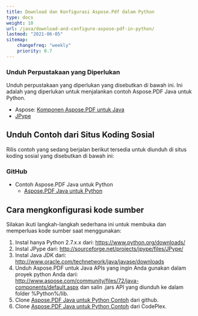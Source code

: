 ```yaml
---
title: Download dan Konfigurasi Aspose.Pdf dalam Python
type: docs
weight: 10
url: /java/download-and-configure-aspose-pdf-in-python/
lastmod: "2021-06-05"
sitemap:
    changefreq: "weekly"
    priority: 0.7
---
```


### Unduh Perpustakaan yang Diperlukan

Unduh perpustakaan yang diperlukan yang disebutkan di bawah ini. Ini adalah yang diperlukan untuk menjalankan contoh Aspose.PDF Java untuk Python.

- Aspose: [Komponen Aspose.PDF untuk Java](https://downloads.aspose.com/pdf/java)
- [JPype](https://pypi.python.org/pypi/JPype1)

## Unduh Contoh dari Situs Koding Sosial

Rilis contoh yang sedang berjalan berikut tersedia untuk diunduh di situs koding sosial yang disebutkan di bawah ini:

### GitHub

- Contoh Aspose.PDF Java untuk Python
  - [Aspose.PDF Java untuk Python](https://github.com/aspose-pdf/Aspose.PDF-for-Java/tree/master/Plugins/Aspose_Pdf_Java_for_Python)

## Cara mengkonfigurasi kode sumber

Silakan ikuti langkah-langkah sederhana ini untuk membuka dan memperluas kode sumber saat menggunakan:

1. Instal hanya Python 2.7.x.x dari: <https://www.python.org/downloads/>
2. Instal JPype dari: <http://sourceforge.net/projects/jpype/files/JPype/>
3. Instal Java JDK dari: <http://www.oracle.com/technetwork/java/javase/downloads>
4. Unduh Aspose.PDF untuk Java APIs yang ingin Anda gunakan dalam proyek python Anda dari: <http://www.aspose.com/community/files/72/java-components/default.aspx> dan salin .jars API yang diunduh ke dalam folder %Python%/lib.
5. Clone [Aspose.PDF Java untuk Python Contoh](https://github.com/aspose-pdf/Aspose.PDF-for-Java/tree/master/Plugins/Aspose_Pdf_Java_for_Python) dari github.
6. Clone [Aspose.PDF Java untuk Python Contoh](http://asposepdfjavapython.codeplex.com/) dari CodePlex.
